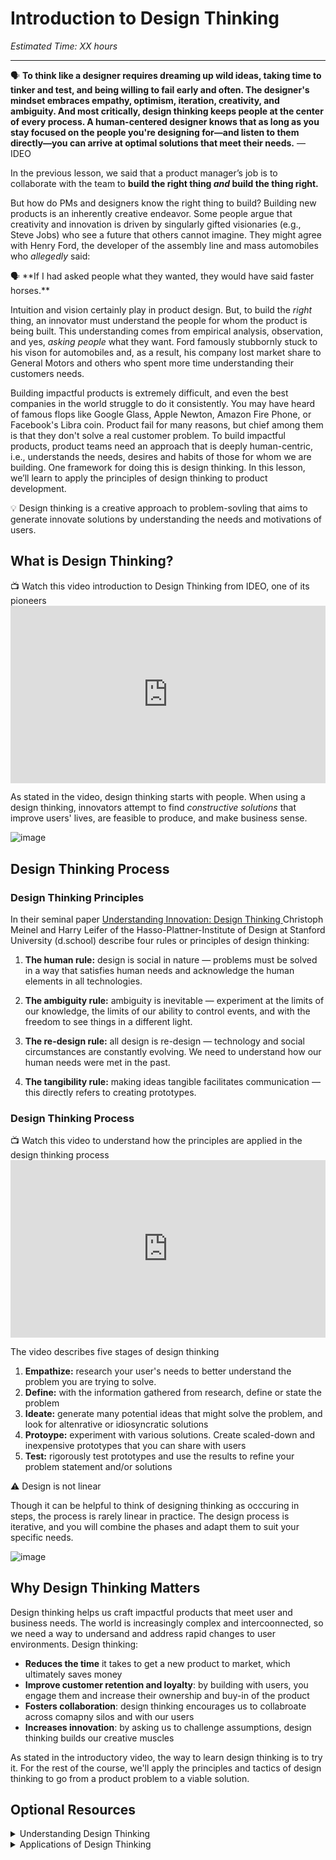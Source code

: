 # Introduction to Design Thinking

*Estimated Time: XX hours*

---

<aside>
  
  🗣 **To think like a designer requires dreaming up wild ideas, taking time to tinker and test, and being willing to fail early and often. The designer's mindset embraces empathy, optimism, iteration, creativity, and ambiguity. And most critically, design thinking keeps people at the center of every process. A human-centered designer knows that as long as you stay focused on the people you're designing for—and listen to them directly—you can arrive at optimal solutions that meet their needs.** — IDEO
  
</aside>

In the previous lesson, we said that a product manager’s job is to collaborate with the team to **build the right thing _and_ build the thing right.** 

But how do PMs and designers know the right thing to build? Building new products is an inherently creative endeavor. Some people argue that creativity and innovation is driven by singularly gifted visionaries (e.g., Steve Jobs) who see a future that others cannot imagine. They might agree with Henry Ford, the developer of the assembly line and mass automobiles who _allegedly_ said: 

<aside> 
  🗣 **If I had asked people what they wanted, they would have said faster horses.**

</aside>

Intuition and vision certainly play in product design. But, to build the _right_ thing, an innovator must understand the people for whom the product is being built. This understanding comes from empirical analysis, observation, and yes, _asking people_ what they want. Ford famously stubbornly stuck to his vison for automobiles and, as a result, his company lost market share to General Motors and others who spent more time understanding their customers needs.


Building impactful products is extremely difficult, and even the best companies in the world struggle to do it consistently. You may have heard of famous flops like Google Glass, Apple Newton, Amazon Fire Phone, or Facebook's Libra coin. Product fail for many reasons, but chief among them is that they don't solve a real customer problem. To build impactful products, product teams need an approach that is deeply human-centric, i.e., understands the needs, desires and habits of those for whom we are building. One framework for doing this is design thinking. In this lesson, we’ll learn to apply the principles of design thinking to product development. 

<aside> 💡 Design thinking is a creative approach to problem-sovling that aims to generate innovate solutions by understanding the needs and motivations of users.
  </aside>


## What is Design Thinking?


<aside>
📺 Watch this video introduction to Design Thinking from IDEO, one of its pioneers
</aside>

<div style="position: relative; padding-bottom: 56.25%; height: 0;"><iframe src="https://www.youtube.com/embed/QWdgcpAHRlM" title="YouTube video player" frameborder="0" allow="accelerometer; autoplay; clipboard-write; encrypted-media; gyroscope; picture-in-picture" allowfullscreen style="position: absolute; top: 0; left: 0; width: 100%; height: 100%;"></iframe></div>

  
As stated in the video, design thinking starts with people. When using a design thinking, innovators attempt to find _constructive solutions_ that improve users' lives, are feasible to produce, and make business sense. 

![image](https://user-images.githubusercontent.com/1774663/206872630-b83b049e-1fc5-4c26-9e57-b7720867fca2.png)

  

## Design Thinking Process

### Design Thinking Principles

In their seminal paper <a href="https://download.e-bookshelf.de/download/0000/0148/31/L-G-0000014831-0013208522.pdf" target="_blank"> Understanding Innovation: Design Thinking </a> Christoph Meinel and Harry Leifer of the Hasso-Plattner-Institute of Design at Stanford University (d.school) describe four rules or principles of design thinking: 

1. **The human rule:** design is social in nature — problems must be solved in a way that satisfies human needs and acknowledge the human elements in all technologies.

2. **The ambiguity rule:** ambiguity is inevitable — experiment at the limits of our knowledge, the limits of our ability to control events, and with the freedom to see things in a different light.

3. **The re-design rule:** all design is re-design — technology and social circumstances are constantly evolving. We need to understand how our human needs were met in the past. 

4. **The tangibility rule:** making ideas tangible facilitates communication — this directly refers to creating prototypes.



### Design Thinking Process


<aside> 📺 Watch this video to understand how the principles are applied in the design thinking process</aside>

<div style="position: relative; padding-bottom: 56.25%; height: 0;"><iframe src="https://www.youtube.com/embed/-ySx-S5FcCI" title="YouTube video player" frameborder="0" allow="accelerometer; autoplay; clipboard-write; encrypted-media; gyroscope; picture-in-picture" allowfullscreen style="position: absolute; top: 0; left: 0; width: 100%; height: 100%;"></iframe></div>



The video describes five stages of design thinking
1. **Empathize:** research your user's needs to better understand the problem you are trying to solve. 
2. **Define:** with the information gathered from research, define or state the problem
3. **Ideate:** generate many potential ideas that might solve the problem, and look for altenrative or idiosyncratic solutions
4. **Protoype:** experiment with various solutions. Create scaled-down and inexpensive prototypes that you can share with users
5. **Test:** rigorously test prototypes and use the results to refine your problem statement and/or solutions

<aside>
⚠️ Design is not linear 
</aside>

Though it can be helpful to think of designing thinking as occcuring in steps, the process is rarely linear in practice. The design process is iterative, and you will combine the phases and adapt them to suit your specific needs. 

![image](https://user-images.githubusercontent.com/1774663/200111667-07031216-cb30-4561-8d37-979e73243b50.png)




## Why Design Thinking Matters
Design thinking helps us craft impactful products that meet user and business needs. The world is increasingly complex and intercoonnected, so we need a way to undersand and address rapid changes to user environments. Design thinking:

- **Reduces the time** it takes to get a new product to market, which ultimately saves money
- **Improve customer retention and loyalty**: by building with users, you engage them and increase their ownership and buy-in of the product
- **Fosters collaboration**: design thinking encourages us to collabroate across comapny silos and with our users
- **Increases innovation**: by asking us to challenge assumptions, design thinking builds our creative muscles


As stated in the introductory video, the way to learn design thinking is to try it. For the rest of the course, we'll apply the principles and tactics of design thinking to go from a product problem to a viable solution. 



## Optional Resources

<details>
<summary>Understanding Design Thinking</summary>
  
- IDEO's [Design Kit](http://www.designkit.org/) is an excellent repository of Design Thinking tools and case studies. <br>
- [What Exactly is Design Thinking? A Comprehensive Beginner's Guide](https://careerfoundry.com/en/blog/ux-design/what-is-design-thinking-everything-you-need-to-know-to-get-started/), Career Foundry <br>
- Plattner, Meienel, Leifer [Design Thinking](https://hpi.de/fileadmin/user_upload/fachgebiete/meinel/papers/Book_Chapters/Front_Matter_-_Design_Thinking_Understand__Improve__Apply.pdf) <br>
</details>

<details>
<summary>Applications of Design Thinking</summary>
  
[Creative Applications of Design Thinking](https://designthinking.ideo.com/new-applications) <br>
  
</details>


